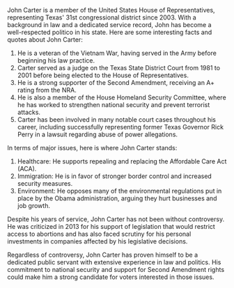 John Carter is a member of the United States House of Representatives, representing Texas' 31st congressional district since 2003. With a background in law and a dedicated service record, John has become a well-respected politico in his state. Here are some interesting facts and quotes about John Carter:

1) He is a veteran of the Vietnam War, having served in the Army before beginning his law practice.
2) Carter served as a judge on the Texas State District Court from 1981 to 2001 before being elected to the House of Representatives.
3) He is a strong supporter of the Second Amendment, receiving an A+ rating from the NRA.
4) He is also a member of the House Homeland Security Committee, where he has worked to strengthen national security and prevent terrorist attacks. 
5) Carter has been involved in many notable court cases throughout his career, including successfully representing former Texas Governor Rick Perry in a lawsuit regarding abuse of power allegations.

In terms of major issues, here is where John Carter stands:

1) Healthcare: He supports repealing and replacing the Affordable Care Act (ACA).
2) Immigration: He is in favor of stronger border control and increased security measures.
3) Environment: He opposes many of the environmental regulations put in place by the Obama administration, arguing they hurt businesses and job growth.

Despite his years of service, John Carter has not been without controversy. He was criticized in 2013 for his support of legislation that would restrict access to abortions and has also faced scrutiny for his personal investments in companies affected by his legislative decisions.

Regardless of controversy, John Carter has proven himself to be a dedicated public servant with extensive experience in law and politics. His commitment to national security and support for Second Amendment rights could make him a strong candidate for voters interested in those issues.
